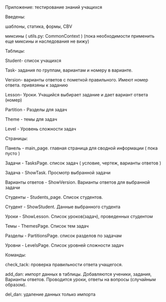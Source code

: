 Приложение: тестирование знаний учащихся

Введены:

шаблоны, статика, формы, CBV

миксины ( utils.py: CommonContext )
(пока необходимости применить еще миксины и наследования не вижу)

Таблицы:

Student- список учащихся

Task- задания по группам, вариантам и номеру в варианте.

Version- варианты ответов с пометкой правильного. Имеют номер ответа. привязяны к заданию

Lesson- Уроки. Учащийся выбирает задание и дает вариант ответа (номер)

Partition - Разделы для задач

Theme - темы для задач

Level - Уровень сложности задач

Страницы:

Панель - main_page. главная страница для сводной информации ( пока пусто )

Задачи - TasksPage. список задач ( условие, чертеж, варианты ответов )

Задача - ShowTask. Просмотр выбранной задачи 

Варианты ответов - ShowVersion. Варианты ответов для выбранной задачи

Студенты - Students_page. Список студентов.

Студент - ShowStudent. Данные выбранного студента

Уроки - ShowLesson. Список уроков(задач), проведенных студентом

Темы - ThemesPage. Список тем задач

Разделы - PartitionsPage. список разделов по задачам

Уровни - LevelsPage. Список уровней сложности задач

Команды:

check_tack: проверка правильности ответа учащегося. 

add_dan: импорт данных в таблицы. 
Добавляются ученики, задания, Варианты ответов. 
Проводится уроки, ответы на вопросы (случайным образом). 

del_dan: удаление данных только импорта